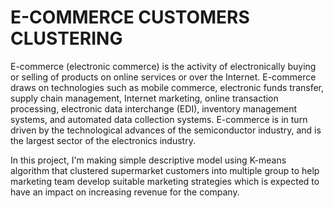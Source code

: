 # E-COMMERCE CUSTOMERS CLUSTERING

E-commerce (electronic commerce) is the activity of electronically buying or selling of products on online services or over the Internet. E-commerce draws on technologies such as mobile commerce, electronic funds transfer, supply chain management, Internet marketing, online transaction processing, electronic data interchange (EDI), inventory management systems, and automated data collection systems. E-commerce is in turn driven by the technological advances of the semiconductor industry, and is the largest sector of the electronics industry.

In this project, I'm making simple descriptive model using K-means algorithm that clustered supermarket customers into multiple group to help marketing team develop suitable marketing strategies which is expected to have an impact on increasing revenue for the company.
